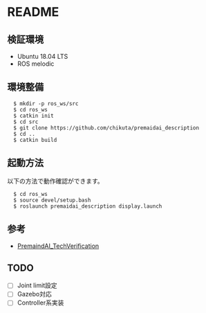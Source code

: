 # README

## 検証環境

* Ubuntu 18.04 LTS
* ROS melodic

## 環境整備

```
  $ mkdir -p ros_ws/src
  $ cd ros_ws
  $ catkin init
  $ cd src
  $ git clone https://github.com/chikuta/premaidai_description
  $ cd ..
  $ catkin build
```

## 起動方法

以下の方法で動作確認ができます。

```
  $ cd ros_ws
  $ source devel/setup.bash
  $ roslaunch premaidai_description display.launch
```

## 参考

* [PremaindAI_TechVerification](https://github.com/neon-izm/PremaindAI_TechVerification)


## TODO

- [ ] Joint limit設定
- [ ] Gazebo対応
- [ ] Controller系実装